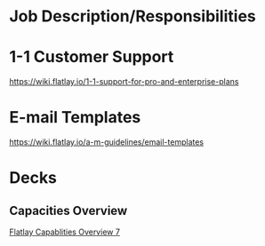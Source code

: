<!-- TITLE: Account Management Guidelines-->

# Job Description/Responsibilities
# 1-1 Customer Support
https://wiki.flatlay.io/1-1-support-for-pro-and-enterprise-plans

# E-mail Templates
https://wiki.flatlay.io/a-m-guidelines/email-templates

# Decks
## Capacities Overview
[Flatlay Capablities Overview 7](/uploads/flatlay-capablities-overview-7.pdf "Flatlay Capablities Overview 7")